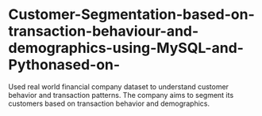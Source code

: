 # Customer-Segmentation-based-on-transaction-behaviour-and-demographics-using-MySQL-and-Pythonased-on-
Used real world financial company dataset to understand customer behavior and transaction patterns. The company aims to segment its customers based on transaction behavior and demographics. 
